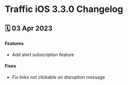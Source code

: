 # Traffic iOS 3.3.0 Changelog

<h2>🗓 03 Apr 2023</h2>

#### Features
- Add alert subscription feature

#### Fixes
- Fix links not clickable on disruption message

